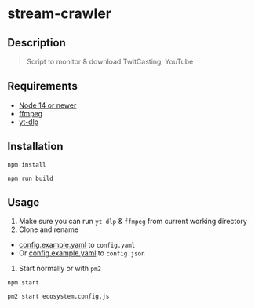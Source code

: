 # stream-crawler

## Description

> Script to monitor & download TwitCasting, YouTube

## Requirements

- [Node 14 or newer](https://nodejs.org/)
- [ffmpeg](https://www.ffmpeg.org/)
- [yt-dlp](https://github.com/yt-dlp/yt-dlp)

## Installation

```
npm install
```

```
npm run build
```

## Usage

1. Make sure you can run `yt-dlp` & `ffmpeg` from current working directory
1. Clone and rename

- [config.example.yaml](config.example.yaml) to `config.yaml`
- Or [config.example.yaml](config.example.yaml) to `config.json`

1. Start normally or with `pm2`

  ```
  npm start
  ```

  ```
  pm2 start ecosystem.config.js
  ```
